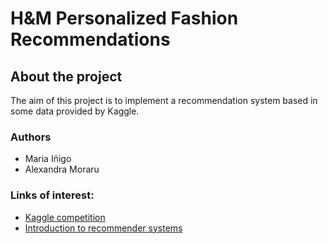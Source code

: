 # H&M Personalized Fashion Recommendations

## About the project
The aim of this project is to implement a recommendation system based in some data provided by Kaggle.
### Authors
- Maria Iñigo
- Alexandra Moraru
### Links of interest:
- [Kaggle competition](https://www.kaggle.com/c/h-and-m-personalized-fashion-recommendations/data)
- [Introduction to recommender systems](https://towardsdatascience.com/introduction-to-recommender-systems-6c66cf15ada)